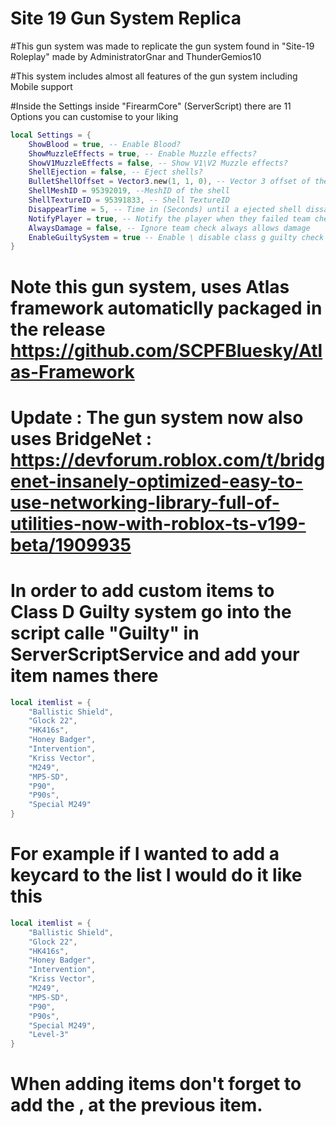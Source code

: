 # Site 19 Gun System Replica

#This gun system was made to replicate the gun system found in "Site-19 Roleplay" made by AdministratorGnar and ThunderGemios10

#This system includes almost all features of the gun system including Mobile support

#Inside the Settings inside "FirearmCore" (ServerScript) there are 11 Options you can customise to your liking

```lua
local Settings = {
	ShowBlood = true, -- Enable Blood?
	ShowMuzzleEffects = true, -- Enable Muzzle effects?
	ShowV1MuzzleEffects = false, -- Show V1\V2 Muzzle effects?
	ShellEjection = false, -- Eject shells?
	BulletShellOffset = Vector3.new(1, 1, 0), -- Vector 3 offset of the bulletshell when ejected
	ShellMeshID = 95392019, --MeshID of the shell
	ShellTextureID = 95391833, -- Shell TextureID
	DisappearTime = 5, -- Time in (Seconds) until a ejected shell dissapears
	NotifyPlayer = true, -- Notify the player when they failed team check
	AlwaysDamage = false, -- Ignore team check always allows damage
	EnableGuiltySystem = true -- Enable \ disable class g guilty check
}
```

# Note this gun system, uses Atlas framework automaticlly packaged in the release https://github.com/SCPFBluesky/Atlas-Framework
# Update : The gun system now also uses BridgeNet  : https://devforum.roblox.com/t/bridgenet-insanely-optimized-easy-to-use-networking-library-full-of-utilities-now-with-roblox-ts-v199-beta/1909935
# In order to add custom items to Class D Guilty system go into the script calle "Guilty" in ServerScriptService and add your item names there

```lua
local itemlist = {
	"Ballistic Shield",
	"Glock 22",
	"HK416s",
	"Honey Badger",
	"Intervention",
	"Kriss Vector",
	"M249",
	"MP5-SD",
	"P90",
	"P90s",
	"Special M249"
}
```
# For example if I wanted to add a keycard to the list I would do it like this

```lua
local itemlist = {
	"Ballistic Shield",
	"Glock 22",
	"HK416s",
	"Honey Badger",
	"Intervention",
	"Kriss Vector",
	"M249",
	"MP5-SD",
	"P90",
	"P90s",
	"Special M249",
	"Level-3"
}
```
# When adding items don't forget to add the , at the previous item.
